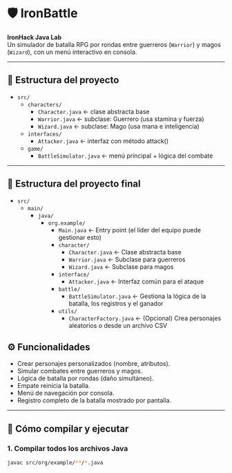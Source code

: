 # 🛡️ IronBattle

**IronHack Java Lab**  
Un simulador de batalla RPG por rondas entre guerreros (`Warrior`) y magos (`Wizard`), con un menú interactivo en consola.

---

## 📁 Estructura del proyecto

- `src/`
  - `characters/`
    - `Character.java` ← clase abstracta base
    - `Warrior.java` ← subclase: Guerrero (usa stamina y fuerza)
    - `Wizard.java` ← subclase: Mago (usa mana e inteligencia)
  - `interfaces/`
    - `Attacker.java` ← interfaz con método attack()
  - `game/`
    - `BattleSimulator.java` ← menú principal + lógica del combate

---

## 📁 Estructura del proyecto final

- `src/`
  - `main/`
    - `java/`
      - `org.example/`
        - `Main.java`                     ← Entry point (el líder del equipo puede gestionar esto)
        - `character/`
          - `Character.java`              ← Clase abstracta base
          - `Warrior.java`                ← Subclase para guerreros
          - `Wizard.java`                 ← Subclase para magos
        - `interface/`
          - `Attacker.java`               ← Interfaz común para el ataque
        - `battle/`
          - `BattleSimulator.java`        ← Gestiona la lógica de la batalla, los registros y el ganador
        - `utils/`
          - `CharacterFactory.java`       ← (Opcional) Crea personajes aleatorios o desde un archivo CSV

## ⚙️ Funcionalidades

- Crear personajes personalizados (nombre, atributos).
- Simular combates entre guerreros y magos.
- Lógica de batalla por rondas (daño simultáneo).
- Empate reinicia la batalla.
- Menú de navegación por consola.
- Registro completo de la batalla mostrado por pantalla.

---

## 🚀 Cómo compilar y ejecutar

### 1. Compilar todos los archivos Java

```bash
javac src/org/example/**/*.java

